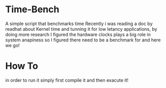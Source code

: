 # Time-Bench
A simple script that benchmarks time
Recently i was reading a doc by readhat about Kernel time and tunning it for low letancy applications, by doing more research I figured the hardware clocks plays a big role in system anapiness so I figured there need to be a benchmark for and here we go!

# How To
in order to run it simply first compile it and then exacute it!
